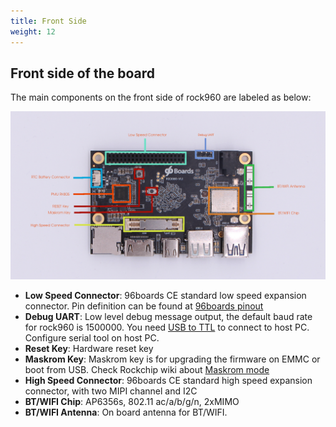 ```yaml
---
title: Front Side
weight: 12
---
```


## Front side of the board

The main components on the front side of rock960 are labeled as below:

![Front side with label](/rock960/start/frontside/images/rock960_top_with_label.png)

* **Low Speed Connector**: 96boards CE standard low speed expansion connector. Pin definition can be found at [96boards pinout](https://www.96boards.org/pinout/)
* **Debug UART**: Low level debug message output, the default baud rate for rock960 is 1500000. You need [USB to TTL]() to connect to host PC. Configure serial tool on host PC.
* **Reset Key**: Hardware reset key
* **Maskrom Key**: Maskrom key is for upgrading the firmware on EMMC or boot from USB. Check Rockchip wiki about [Maskrom mode](http://opensource.rock-chips.com/wiki_Rockusb#Maskrom_mode)
* **High Speed Connector**: 96boards CE standard high speed expansion connector, with two MIPI channel and I2C
* **BT/WIFI Chip**: AP6356s, 802.11 ac/a/b/g/n, 2xMIMO
* **BT/WIFI Antenna**: On board antenna for BT/WIFI.
